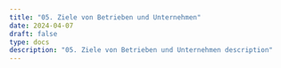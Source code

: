 ```yaml
---
title: "05. Ziele von Betrieben und Unternehmen"
date: 2024-04-07
draft: false
type: docs
description: "05. Ziele von Betrieben und Unternehmen description"
---
```


